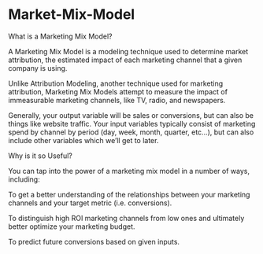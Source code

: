 # Market-Mix-Model

What is a Marketing Mix Model?

A Marketing Mix Model is a modeling technique used to determine market attribution, the estimated impact of each marketing channel that a given company is using.

Unlike Attribution Modeling, another technique used for marketing attribution, Marketing Mix Models attempt to measure the impact of immeasurable marketing channels, like TV, radio, and newspapers.

Generally, your output variable will be sales or conversions, but can also be things like website traffic. Your input variables typically consist of marketing spend by channel by period (day, week, month, quarter, etc…), but can also include other variables which we’ll get to later.


Why is it so Useful?

You can tap into the power of a marketing mix model in a number of ways, including:

To get a better understanding of the relationships between your marketing channels and your target metric (i.e. conversions).

To distinguish high ROI marketing channels from low ones and ultimately better optimize your marketing budget.

To predict future conversions based on given inputs.
